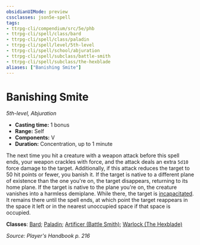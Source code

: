 ```yaml
---
obsidianUIMode: preview
cssclasses: json5e-spell
tags:
- ttrpg-cli/compendium/src/5e/phb
- ttrpg-cli/spell/class/bard
- ttrpg-cli/spell/class/paladin
- ttrpg-cli/spell/level/5th-level
- ttrpg-cli/spell/school/abjuration
- ttrpg-cli/spell/subclass/battle-smith
- ttrpg-cli/spell/subclass/the-hexblade
aliases: ["Banishing Smite"]
---
```

# Banishing Smite
*5th-level, Abjuration*  

- **Casting time:** 1 bonus
- **Range:** Self
- **Components:** V
- **Duration:** Concentration, up to 1 minute

The next time you hit a creature with a weapon attack before this spell ends, your weapon crackles with force, and the attack deals an extra `5d10` force damage to the target. Additionally, if this attack reduces the target to 50 hit points or fewer, you banish it. If the target is native to a different plane of existence than the one you're on, the target disappears, returning to its home plane. If the target is native to the plane you're on, the creature vanishes into a harmless demiplane. While there, the target is [incapacitated](3-Mechanics/CLI/rules/conditions.md#Incapacitated). It remains there until the spell ends, at which point the target reappears in the space it left or in the nearest unoccupied space if that space is occupied.

**Classes**: [Bard](list-spells-classes-bard); [Paladin](list-spells-classes-paladin); [Artificer (Battle Smith)](list-spells-classes-artificer-battle-smith-tce); [Warlock (The Hexblade)](list-spells-classes-warlock-the-hexblade-xge)

*Source: Player's Handbook p. 216*